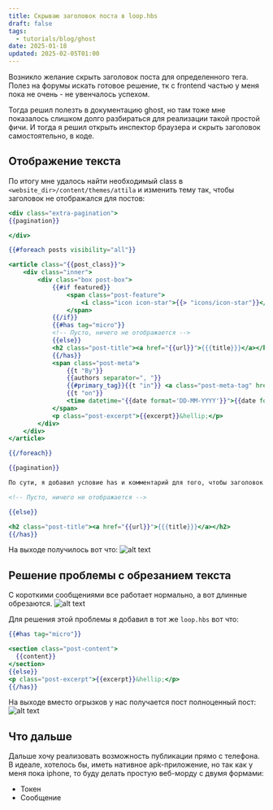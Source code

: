 ```yaml
---
title: Скрываю заголовок поста в loop.hbs
draft: false
tags:
  - tutorials/blog/ghost
date: 2025-01-18
updated: 2025-02-05T01:00
---
```

Возникло желание скрыть заголовок поста для определенного тега. Полез на форумы искать готовое решение, тк с frontend частью у меня пока не очень - не увенчалось успехом.

Тогда решил полезть в документацию ghost, но там тоже мне показалось слишком долго разбираться для реализации такой простой фичи.
И тогда я решил открыть инспектор браузера и скрыть заголовок самостоятельно, в коде.
## Отображение текста 
По итогу мне удалось найти необходимый class в `<website_dir>/content/themes/attila` и изменить тему так, чтобы заголовок не отображался для постов:
```handlebars
<div class="extra-pagination">
{{pagination}}

</div>

{{#foreach posts visibility="all"}}

<article class="{{post_class}}">
	<div class="inner">
		<div class="box post-box">
			{{#if featured}}
				<span class="post-feature">
					<i class="icon icon-star">{{> "icons/icon-star"}}</i>
				</span>
			{{/if}}
			{{#has tag="micro"}}
			<!-- Пусто, ничего не отображается -->
			{{else}}
			<h2 class="post-title"><a href="{{url}}">{{{title}}}</a></h2>
			{{/has}}
			<span class="post-meta">
				{{t "By"}}
				{{authors separator=", "}}
				{{#primary_tag}}{{t "in"}} <a class="post-meta-tag" href="{{url}}">{{name}}</a>{{/primary_tag}}
				{{t "on"}}
				<time datetime="{{date format='DD-MM-YYYY'}}">{{date format="DD MMM YYYY"}}</time>
			</span>
			<p class="post-excerpt">{{excerpt}}&hellip;</p>
		</div>
	</div>
</article>

{{/foreach}}

{{pagination}}

По сути, я добавил условие has и комментарий для того, чтобы заголовок не отображался (подсмотрел тут): {{#has tag="micro"}}

<!-- Пусто, ничего не отображается -->

{{else}}

<h2 class="post-title"><a href="{{url}}">{{{title}}}</a></h2>
{{/has}}
```

На выходе получилось вот что:
![alt text](image-5.png)

## Решение проблемы с обрезанием текста
С короткими сообщениями все работает нормально, а вот длинные обрезаются.
![alt text](image-6.png)

Для решения этой проблемы я добавил в тот же `loop.hbs` вот что:


```handlebars
{{#has tag="micro"}}

<section class="post-content">
  {{content}}
</section>
{{else}}
<p class="post-excerpt">{{excerpt}}&hellip;</p>
{{/has}}
```

На выходе вместо огрызков у нас получается пост полноценный пост:
![alt text](image-7.png)

## Что дальше
Дальше хочу реализовать возможность публикации прямо с телефона. В идеале, хотелось бы, иметь нативное apk-приложение, но так как у меня пока iphone, то буду делать простую веб-морду с двумя формами:
- Токен
- Сообщение
